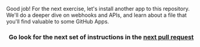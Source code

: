 Good job! For the next exercise, let's install another app to this repository. We'll do a deeper dive on webhooks and APIs, and learn about a file that you'll find valuable to some GitHub Apps.

<h3 align="center">Go look for the next set of instructions in the <a href="{{ url }}">next pull request</a></h3>
